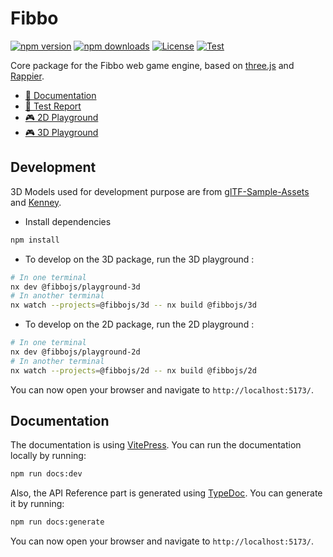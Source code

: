 # Fibbo

[![npm version][npm-version-src]][npm-version-href]
[![npm downloads][npm-downloads-src]][npm-downloads-href]
[![License][license-src]][license-href]
[![Test][test-src]][test-href]

Core package for the Fibbo web game engine, based on [three.js](https://threejs.org/) and [Rappier](https://rapier.rs/).

- [🏡 Documentation](https://fibbojs.github.io/fibbo/)
- [🧪 Test Report](https://fibbojs.github.io/fibbo/test-reports)
- [🎮 2D Playground](https://fibbojs.github.io/fibbo/playground-2d)
- [🎮 3D Playground](https://fibbojs.github.io/fibbo/playground-3d)

## Development

3D Models used for development purpose are from [glTF-Sample-Assets](https://github.com/KhronosGroup/glTF-Sample-Assets) and [Kenney](https://kenney.nl/assets?q=3d).

- Install dependencies

```bash
npm install
```

- To develop on the 3D package, run the 3D playground :

```bash
# In one terminal
nx dev @fibbojs/playground-3d
# In another terminal
nx watch --projects=@fibbojs/3d -- nx build @fibbojs/3d
```

- To develop on the 2D package, run the 2D playground :

```bash
# In one terminal
nx dev @fibbojs/playground-2d
# In another terminal
nx watch --projects=@fibbojs/2d -- nx build @fibbojs/2d
```

You can now open your browser and navigate to `http://localhost:5173/`.

## Documentation

The documentation is using [VitePress](https://vitepress.dev/).
You can run the documentation locally by running:

```bash
npm run docs:dev
```

Also, the API Reference part is generated using [TypeDoc](https://typedoc.org/). You can generate it by running:

```bash
npm run docs:generate
```

You can now open your browser and navigate to `http://localhost:5173/`.

<!-- Badges -->
[npm-version-src]: https://img.shields.io/npm/v/@fibbojs/fibbo/latest.svg?style=flat&colorA=18181B&colorB=28CF8D
[npm-version-href]: https://npmjs.com/package/@fibbojs/fibbo

[npm-downloads-src]: https://img.shields.io/npm/dm/@fibbojs/fibbo.svg?style=flat&colorA=18181B&colorB=28CF8D
[npm-downloads-href]: https://npmjs.com/package/@fibbojs/fibbo

[license-src]: https://img.shields.io/npm/l/@fibbojs/fibbo.svg?style=flat&colorA=18181B&colorB=28CF8D
[license-href]: https://npmjs.com/package/@fibbojs/fibbo

[test-src]: https://img.shields.io/badge/test-report-28CF8D?style=flat&colorA=18181B&colorB=28CF8D
[test-href]: https://fibbojs.github.io/fibbo/test-reports
